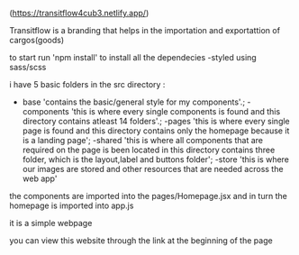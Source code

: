 (https://transitflow4cub3.netlify.app/)

Transitflow is a branding that helps in the importation and exportattion of cargos(goods)

to start run 'npm install' to install all the dependecies 
-styled using sass/scss

i have 5 basic folders in the src directory :
- base 'contains the basic/general style for my components'.;
-components 'this is where every single components is found and this directory contains atleast 14 folders'.;
-pages 'this is where every single page is found and this directory contains only the homepage because it is a landing page';
-shared 'this is where all components that are required on the page is been located in this directory contains three folder, which is the layout,label  and buttons folder';
-store 'this is where our images are stored and other resources that are needed across the web app'

the components are imported into the pages/Homepage.jsx and in turn the homepage is imported into app.js

it is a simple webpage

you can view this website through the link at the beginning of the page
